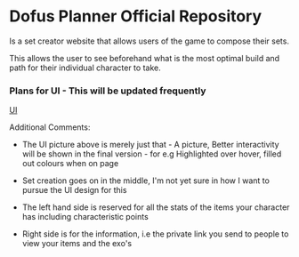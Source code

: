 # Dofus Planner Official Repository

  

<Website In Here When live> Is a set creator website that allows users of the game <Insert dofus link> to compose their sets.

This allows the user to see beforehand what is the most optimal build and path for their individual character to take.

  
  
  
  

### Plans for UI - This will be updated frequently
[UI](https://gyazo.com/2e7c8fb95bb7a83219fe6159e63b175a)

Additional Comments: 

- The UI picture above is merely just that - A picture, Better interactivity will be shown in the final version - for e.g Highlighted over hover, filled out colours when on page

- Set creation goes on in the middle, I'm not yet sure in how I want to pursue the UI design for this
- The left hand side is reserved for all the stats of the items your character has including characteristic points
- Right side is for the information, i.e the private link you send to people to view your items and the exo's 